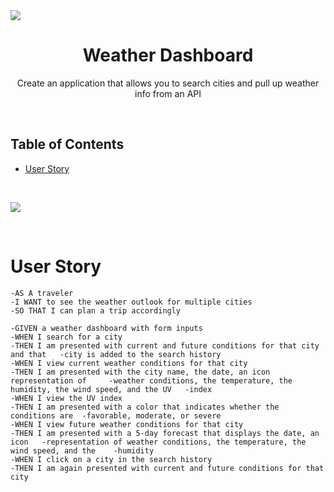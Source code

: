 <img src="https://user-images.githubusercontent.com/107449948/180933920-7ed27beb-9b51-480b-acd2-8cf583afaade.png" />

<h1 align="center">Weather Dashboard </h1>

<p align="center">Create an application that allows you to search cities and pull up weather info from an API</p>

<p>&nbsp;</p>

## Table of Contents

- [User Story](#user-story)

<p>&nbsp;</p>

[<img src="https://user-images.githubusercontent.com/107449948/182521701-3ec7f926-98c3-4717-81d3-cacfc869bb0f.png">](https://sammydp.github.io/WeatherDash-W6/)

<p>&nbsp;</p>

# User Story

    -AS A traveler
    -I WANT to see the weather outlook for multiple cities
    -SO THAT I can plan a trip accordingly

    -GIVEN a weather dashboard with form inputs
    -WHEN I search for a city
    -THEN I am presented with current and future conditions for that city and that   -city is added to the search history
    -WHEN I view current weather conditions for that city
    -THEN I am presented with the city name, the date, an icon representation of     -weather conditions, the temperature, the humidity, the wind speed, and the UV   -index
    -WHEN I view the UV index
    -THEN I am presented with a color that indicates whether the conditions are  -favorable, moderate, or severe
    -WHEN I view future weather conditions for that city
    -THEN I am presented with a 5-day forecast that displays the date, an icon   -representation of weather conditions, the temperature, the wind speed, and the    -humidity
    -WHEN I click on a city in the search history
    -THEN I am again presented with current and future conditions for that city
